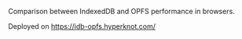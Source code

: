 Comparison between IndexedDB and OPFS performance in browsers.

Deployed on https://idb-opfs.hyperknot.com/
